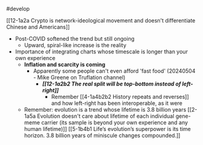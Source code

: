 #develop 

[[12-1a2a Crypto is network-ideological movement and doesn't differentiate Chinese and Americans]]

- Post-COVID softened the trend but still ongoing 
	- Upward, spiral-like increase is the reality
- Importance of integrating charts whose timescale is longer than your own experience
	- **Inflation and scarcity is coming**
		- Apparently some people can't even afford 'fast food' (20240504 - Mike Greene on Truflation channel)
			- ***[[12-1a2b2 The real split will be top-bottom instead of left-right]]***
				- Remember [[4-1a4b2b2 History repeats and reverses]] and how left-right has been interoperable, as it were
	- Remember: evolution is a trend whose lifetime is 3.8 billion years
		[[2-1a5a Evolution doesn't care about lifetime of each individual gene-meme carrier (its sample is beyond your own experience and any human lifetime)]]
			[[5-1b4b1 Life’s evolution’s superpower is its time horizon. 3.8 billion years of miniscule changes compounded.]]
